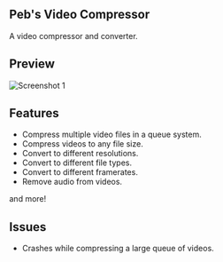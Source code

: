 ## Peb's Video Compressor
A video compressor and converter.

## Preview
![Screenshot 1](https://github.com/pebfromweb/Pebs-Video-Compressor/blob/master/screenshot.png)

## Features
- Compress multiple video files in a queue system.
- Compress videos to any file size.
- Convert to different resolutions.
- Convert to different file types.
- Convert to different framerates.
- Remove audio from videos.

and more!

## Issues
- Crashes while compressing a large queue of videos.
